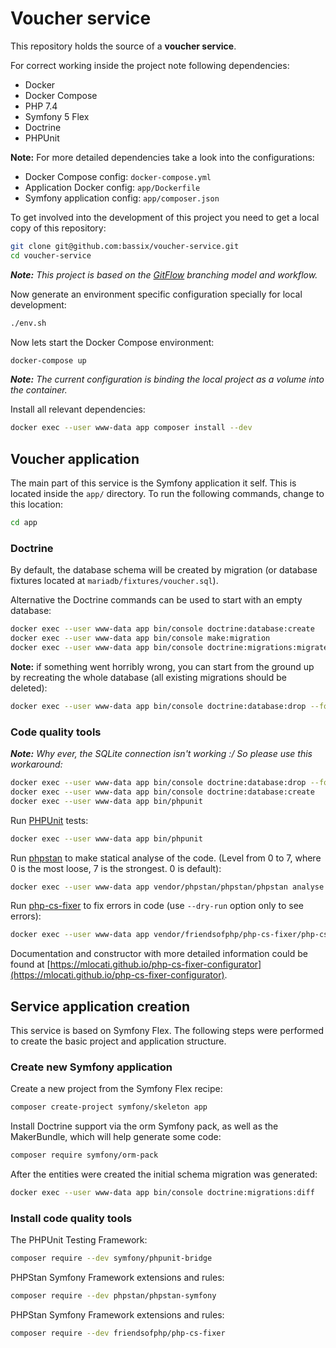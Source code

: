 # Voucher service

This repository holds the source of a **voucher service**.

For correct working inside the project note following dependencies:

- Docker
- Docker Compose
- PHP 7.4
- Symfony 5 Flex
- Doctrine
- PHPUnit

**Note:** For more detailed dependencies take a look into the configurations:

* Docker Compose config: `docker-compose.yml`
* Application Docker config: `app/Dockerfile`
* Symfony application config: `app/composer.json`

To get involved into the development of this project you need to get a local copy of this repository:

```bash
git clone git@github.com:bassix/voucher-service.git
cd voucher-service
```

_**Note:** This project is based on the [GitFlow](http://nvie.com/posts/a-successful-git-branching-model/) branching model and workflow._

Now generate an environment specific configuration specially for local development:

```bash
./env.sh
```

Now lets start the Docker Compose environment:

```bash
docker-compose up
```

_**Note:** The current configuration is binding the local project as a volume into the container._

Install all relevant dependencies:

```bash
docker exec --user www-data app composer install --dev
```

## Voucher application

The main part of this service is the Symfony application it self. This is located inside the `app/` directory. To run the following commands, change to this location:

```bash
cd app
```

### Doctrine

By default, the database schema will be created by migration (or database fixtures located at `mariadb/fixtures/voucher.sql`).

Alternative the Doctrine commands can be used to start with an empty database:

```bash
docker exec --user www-data app bin/console doctrine:database:create
docker exec --user www-data app bin/console make:migration
docker exec --user www-data app bin/console doctrine:migrations:migrate
```

**Note:** if something went horribly wrong, you can start from the ground up by recreating the whole database (all existing migrations should be deleted):

```bash
docker exec --user www-data app bin/console doctrine:database:drop --force
```

### Code quality tools

_**Note:** Why ever, the SQLite connection isn't working :/ So please use this workaround:_

```bash
docker exec --user www-data app bin/console doctrine:database:drop --force
docker exec --user www-data app bin/console doctrine:database:create
docker exec --user www-data app bin/phpunit
```

Run [PHPUnit](https://phpunit.de/) tests:

```bash
docker exec --user www-data app bin/phpunit
```

Run [phpstan](https://github.com/phpstan/phpstan) to make statical analyse of the code. (Level from 0 to 7, where 0 is the most loose, 7 is the strongest. 0 is default):

```bash
docker exec --user www-data app vendor/phpstan/phpstan/phpstan analyse ./src --level 7
```

Run [php-cs-fixer](https://github.com/FriendsOfPHP/PHP-CS-Fixer) to fix errors in code (use `--dry-run` option only to see errors):

```bash
docker exec --user www-data app vendor/friendsofphp/php-cs-fixer/php-cs-fixer fix ./src
```

Documentation and constructor with more detailed information could be found at [https://mlocati.github.io/php-cs-fixer-configurator](https://mlocati.github.io/php-cs-fixer-configurator).

## Service application creation

This service is based on Symfony Flex. The following steps were performed to create the basic project and application structure.

### Create new Symfony application

Create a new project from the Symfony Flex recipe:

```bash
composer create-project symfony/skeleton app
```

Install Doctrine support via the orm Symfony pack, as well as the MakerBundle, which will help generate some code:

```bash
composer require symfony/orm-pack
```

After the entities were created the initial schema migration was generated:

```bash
docker exec --user www-data app bin/console doctrine:migrations:diff
```

### Install code quality tools

The PHPUnit Testing Framework:

```bash
composer require --dev symfony/phpunit-bridge
```

PHPStan Symfony Framework extensions and rules:

```bash
composer require --dev phpstan/phpstan-symfony
```

PHPStan Symfony Framework extensions and rules:

```bash
composer require --dev friendsofphp/php-cs-fixer
```
